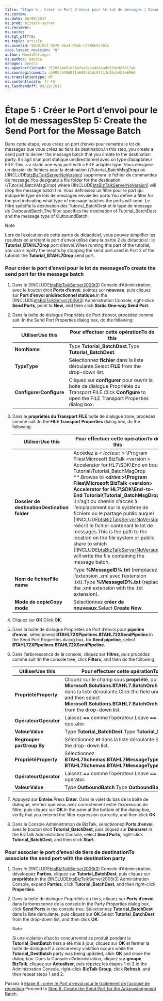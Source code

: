 ```yaml
---
title: "Étape 5 : Créer le Port d’envoi pour le lot de messages | Documents Microsoft"
ms.custom: 
ms.date: 06/08/2017
ms.prod: biztalk-server
ms.reviewer: 
ms.suite: 
ms.tgt_pltfrm: 
ms.topic: article
ms.assetid: 5db815df-5b76-4ba4-99ab-c7766b0c301a
caps.latest.revision: "8"
author: MandiOhlinger
ms.author: mandia
manager: anneta
ms.openlocfilehash: 3176814481d98a7aa0e1e48abad9f20e887b17ab
ms.sourcegitcommit: cb908c540d8f1a692d01dc8f313e16cb4b4e696d
ms.translationtype: MT
ms.contentlocale: fr-FR
ms.lasthandoff: 09/20/2017
---
```

# <a name="step-5-create-the-send-port-for-the-message-batch"></a><span data-ttu-id="c781a-102">Étape 5 : Créer le Port d’envoi pour le lot de messages</span><span class="sxs-lookup"><span data-stu-id="c781a-102">Step 5: Create the Send Port for the Message Batch</span></span>
<span data-ttu-id="c781a-103">Dans cette étape, vous créez un port d’envoi pour remettre le lot de messages que vous créez au tiers de destination.</span><span class="sxs-lookup"><span data-stu-id="c781a-103">In this step, you create a send port to deliver the message batch that you create to the destination party.</span></span> <span data-ttu-id="c781a-104">Il s’agit d’un port statique unidirectionnel avec un type d’adaptateur FILE.</span><span class="sxs-lookup"><span data-stu-id="c781a-104">This is a static one-way port with a FILE adapter type.</span></span> <span data-ttu-id="c781a-105">Vous désignez un dossier de fichiers pour la destination (\Tutorial_BatchMsgDrop) où [!INCLUDE[btsBizTalkServerNoVersion](../../includes/btsbiztalkservernoversion-md.md)] supprimera le fichier de commandes de message.</span><span class="sxs-lookup"><span data-stu-id="c781a-105">You designate a file folder for the destination (\Tutorial_BatchMsgDrop) where [!INCLUDE[btsBizTalkServerNoVersion](../../includes/btsbiztalkservernoversion-md.md)] will drop the message batch file.</span></span> <span data-ttu-id="c781a-106">Vous définissez un filtre pour le port qui indique le type de lots de messages envoie les ports.</span><span class="sxs-lookup"><span data-stu-id="c781a-106">You define a filter for the port indicating what type of message batches the ports will send.</span></span> <span data-ttu-id="c781a-107">Le filtre spécifie la destination des Tutorial_BatchDest et le type de message de OutboundBatch.</span><span class="sxs-lookup"><span data-stu-id="c781a-107">The filter specifies the destination of Tutorial_BatchDest and the message type of OutboundBatch.</span></span>  
  
> [!NOTE]
>  <span data-ttu-id="c781a-108">Lors de l’exécution de cette partie du didacticiel, vous pouvez simplifier les résultats en arrêtant le port d’envoi utilisé dans la partie 2 du didacticiel : le **Tutorial_BTAHL7Drop** port d’envoi.</span><span class="sxs-lookup"><span data-stu-id="c781a-108">When running this part of the tutorial, you can simplify the results by stopping the send port used in Part 2 of the tutorial: the **Tutorial_BTAHL7Drop** send port.</span></span>  
  
### <a name="to-create-the-send-port-for-the-message-batch"></a><span data-ttu-id="c781a-109">Pour créer le port d’envoi pour le lot de messages</span><span class="sxs-lookup"><span data-stu-id="c781a-109">To create the send port for the message batch</span></span>  
  
1.  <span data-ttu-id="c781a-110">Dans le [!INCLUDE[btsBizTalkServer2006r3](../../includes/btsbiztalkserver2006r3-md.md)] Console d’Administration, avec le bouton droit **Ports d’envoi**, pointez sur **nouveau**, puis cliquez sur **Port d’envoi unidirectionnel statique**.</span><span class="sxs-lookup"><span data-stu-id="c781a-110">In the [!INCLUDE[btsBizTalkServer2006r3](../../includes/btsbiztalkserver2006r3-md.md)] Administration Console, right-click **Send Ports**, point to **New**, and then click **Static One-way Send Port**.</span></span>  
  
2.  <span data-ttu-id="c781a-111">Dans la boîte de dialogue Propriétés de Port d’envoi, procédez comme suit :</span><span class="sxs-lookup"><span data-stu-id="c781a-111">In the Send Port Properties dialog box, do the following:</span></span>  
  
    |<span data-ttu-id="c781a-112">Utiliser</span><span class="sxs-lookup"><span data-stu-id="c781a-112">Use this</span></span>|<span data-ttu-id="c781a-113">Pour effectuer cette opération</span><span class="sxs-lookup"><span data-stu-id="c781a-113">To do this</span></span>|  
    |--------------|----------------|  
    |<span data-ttu-id="c781a-114">**Nom**</span><span class="sxs-lookup"><span data-stu-id="c781a-114">**Name**</span></span>|<span data-ttu-id="c781a-115">Type **Tutorial_BatchDest**.</span><span class="sxs-lookup"><span data-stu-id="c781a-115">Type **Tutorial_BatchDest**.</span></span>|  
    |<span data-ttu-id="c781a-116">**Type**</span><span class="sxs-lookup"><span data-stu-id="c781a-116">**Type**</span></span>|<span data-ttu-id="c781a-117">Sélectionnez **fichier** dans la liste déroulante.</span><span class="sxs-lookup"><span data-stu-id="c781a-117">Select **FILE** from the drop-down list.</span></span>|  
    |<span data-ttu-id="c781a-118">**Configurer**</span><span class="sxs-lookup"><span data-stu-id="c781a-118">**Configure**</span></span>|<span data-ttu-id="c781a-119">Cliquez sur **configurer** pour ouvrir la boîte de dialogue Propriétés du Transport FILE.</span><span class="sxs-lookup"><span data-stu-id="c781a-119">Click **Configure** to open the FILE Transport Properties dialog box.</span></span>|  
  
3.  <span data-ttu-id="c781a-120">Dans le **propriétés du Transport FILE** boîte de dialogue zone, procédez comme suit :</span><span class="sxs-lookup"><span data-stu-id="c781a-120">In the **FILE Transport Properties** dialog box, do the following:</span></span>  
  
    |<span data-ttu-id="c781a-121">Utiliser</span><span class="sxs-lookup"><span data-stu-id="c781a-121">Use this</span></span>|<span data-ttu-id="c781a-122">Pour effectuer cette opération</span><span class="sxs-lookup"><span data-stu-id="c781a-122">To do this</span></span>|  
    |--------------|----------------|  
    |<span data-ttu-id="c781a-123">**Dossier de destination**</span><span class="sxs-lookup"><span data-stu-id="c781a-123">**Destination folder**</span></span>|<span data-ttu-id="c781a-124">Accédez à  **\<* lecteur*: > \Program Files\Microsoft BizTalk \<version > Accelerator for HL7\SDK\End en bout Tutorial\Tutorial_BatchMsgDrop **.</span><span class="sxs-lookup"><span data-stu-id="c781a-124">Browse to **\<*drive*:>\Program Files\Microsoft  BizTalk \<version> Accelerator for HL7\SDK\End-to-End Tutorial\Tutorial_BatchMsgDrop**.</span></span> <span data-ttu-id="c781a-125">Il s’agit du chemin d’accès à l’emplacement sur le système de fichiers ou le partage public auquel [!INCLUDE[btsBizTalkServerNoVersion](../../includes/btsbiztalkservernoversion-md.md)] réécrit le fichier contenant le lot de messages.</span><span class="sxs-lookup"><span data-stu-id="c781a-125">This is the path to the location on the file system or public share to which [!INCLUDE[btsBizTalkServerNoVersion](../../includes/btsbiztalkservernoversion-md.md)] will write the file containing the message batch.</span></span>|  
    |<span data-ttu-id="c781a-126">**Nom de fichier**</span><span class="sxs-lookup"><span data-stu-id="c781a-126">**File name**</span></span>|<span data-ttu-id="c781a-127">Type **%MessageID%.txt** (remplacez l’extension .xml avec l’extension .txt).</span><span class="sxs-lookup"><span data-stu-id="c781a-127">Type **%MessageID%.txt** (replace the .xml extension with the .txt extension).</span></span>|  
    |<span data-ttu-id="c781a-128">**Mode de copie**</span><span class="sxs-lookup"><span data-stu-id="c781a-128">**Copy mode**</span></span>|<span data-ttu-id="c781a-129">Sélectionnez **créer de nouveaux**.</span><span class="sxs-lookup"><span data-stu-id="c781a-129">Select **Create New**.</span></span>|  
  
4.  <span data-ttu-id="c781a-130">Cliquez sur **OK**.</span><span class="sxs-lookup"><span data-stu-id="c781a-130">Click **OK**.</span></span>  
  
5.  <span data-ttu-id="c781a-131">Dans la boîte de dialogue Propriétés de Port d’envoi pour **pipeline d’envoi**, sélectionnez **BTAHL72XPipelines.BTAHL72XSendPipeline**.</span><span class="sxs-lookup"><span data-stu-id="c781a-131">In the Send Port Properties dialog box, for **Send pipeline**, select **BTAHL72XPipelines.BTAHL72XSendPipeline**.</span></span>  
  
6.  <span data-ttu-id="c781a-132">Dans l’arborescence de la console, cliquez sur **filtres**, puis procédez comme suit :</span><span class="sxs-lookup"><span data-stu-id="c781a-132">In the console tree, click **Filters**, and then do the following:</span></span>  
  
    |<span data-ttu-id="c781a-133">Utiliser</span><span class="sxs-lookup"><span data-stu-id="c781a-133">Use this</span></span>|<span data-ttu-id="c781a-134">Pour effectuer cette opération</span><span class="sxs-lookup"><span data-stu-id="c781a-134">To do this</span></span>|  
    |--------------|----------------|  
    |<span data-ttu-id="c781a-135">**Propriété**</span><span class="sxs-lookup"><span data-stu-id="c781a-135">**Property**</span></span>|<span data-ttu-id="c781a-136">Cliquez sur le champ sous **propriété**, puis sélectionnez **Microsoft.Solutions.BTAHL7.BatchOrchestration.Party** dans la liste déroulante.</span><span class="sxs-lookup"><span data-stu-id="c781a-136">Click the field under **Property**, and then select **Microsoft.Solutions.BTAHL7.BatchOrchestration.Party** from the drop-down list.</span></span>|  
    |<span data-ttu-id="c781a-137">**Opérateur**</span><span class="sxs-lookup"><span data-stu-id="c781a-137">**Operator**</span></span>|<span data-ttu-id="c781a-138">Laissez  **==**  comme l’opérateur.</span><span class="sxs-lookup"><span data-stu-id="c781a-138">Leave **==** as the operator.</span></span>|  
    |<span data-ttu-id="c781a-139">**Valeur**</span><span class="sxs-lookup"><span data-stu-id="c781a-139">**Value**</span></span>|<span data-ttu-id="c781a-140">Type **Tutorial_BatchDest**.</span><span class="sxs-lookup"><span data-stu-id="c781a-140">Type **Tutorial_BatchDest**.</span></span>|  
    |<span data-ttu-id="c781a-141">**Regrouper par**</span><span class="sxs-lookup"><span data-stu-id="c781a-141">**Group By**</span></span>|<span data-ttu-id="c781a-142">Sélectionnez **et** dans la liste déroulante.</span><span class="sxs-lookup"><span data-stu-id="c781a-142">Select **And** from the drop-down list.</span></span>|  
    |<span data-ttu-id="c781a-143">**Propriété**</span><span class="sxs-lookup"><span data-stu-id="c781a-143">**Property**</span></span>|<span data-ttu-id="c781a-144">Sélectionnez **BTAHL7Schemas.BTAHL7MessageType**.</span><span class="sxs-lookup"><span data-stu-id="c781a-144">Select **BTAHL7Schemas.BTAHL7MessageType**.</span></span>|  
    |<span data-ttu-id="c781a-145">**Opérateur**</span><span class="sxs-lookup"><span data-stu-id="c781a-145">**Operator**</span></span>|<span data-ttu-id="c781a-146">Laissez  **==**  comme l’opérateur.</span><span class="sxs-lookup"><span data-stu-id="c781a-146">Leave **==** as the operator.</span></span>|  
    |<span data-ttu-id="c781a-147">**Valeur**</span><span class="sxs-lookup"><span data-stu-id="c781a-147">**Value**</span></span>|<span data-ttu-id="c781a-148">Type **OutboundBatch**.</span><span class="sxs-lookup"><span data-stu-id="c781a-148">Type **OutboundBatch**.</span></span>|  
  
7.  <span data-ttu-id="c781a-149">Appuyez sur **Entrée**.</span><span class="sxs-lookup"><span data-stu-id="c781a-149">Press **Enter**.</span></span> <span data-ttu-id="c781a-150">Dans le volet du bas de la boîte de dialogue, vérifiez que vous avez correctement entré l’expression de filtre, puis cliquez sur **OK**.</span><span class="sxs-lookup"><span data-stu-id="c781a-150">In the pane at the bottom of the dialog box, verify that you entered the filter expression correctly, and then click **OK**.</span></span>  
  
8.  <span data-ttu-id="c781a-151">Dans la Console Administration de BizTalk, sélectionnez **Ports d’envoi**, avec le bouton droit **Tutorial_BatchDest**, puis cliquez sur **Démarrer**.</span><span class="sxs-lookup"><span data-stu-id="c781a-151">In the BizTalk Administration Console, select **Send Ports**, right-click **Tutorial_BatchDest**, and then click **Start**.</span></span>  
  
### <a name="to-associate-the-send-port-with-the-destination-party"></a><span data-ttu-id="c781a-152">Pour associer le port d’envoi de tiers de destination</span><span class="sxs-lookup"><span data-stu-id="c781a-152">To associate the send port with the destination party</span></span>  
  
1.  <span data-ttu-id="c781a-153">Dans le [!INCLUDE[btsBizTalkServer2006r3](../../includes/btsbiztalkserver2006r3-md.md)] Console d’Administration, développez **Parties**, cliquez sur **Tutorial_BatchDest**, puis cliquez sur **propriétés**.</span><span class="sxs-lookup"><span data-stu-id="c781a-153">In the [!INCLUDE[btsBizTalkServer2006r3](../../includes/btsbiztalkserver2006r3-md.md)] Administration Console, expand **Parties**, click **Tutorial_BatchDest**, and then right-click **Properties**.</span></span>  
  
2.  <span data-ttu-id="c781a-154">Dans la boîte de dialogue Propriétés du tiers, cliquez sur **Ports d’envoi** dans l’arborescence de la console.</span><span class="sxs-lookup"><span data-stu-id="c781a-154">In the Party Properties dialog box, click  **Send Ports** in the console tree.</span></span>  <span data-ttu-id="c781a-155">Sélectionnez **Tutorial_BatchDest** dans la liste déroulante, puis cliquez sur **OK**.</span><span class="sxs-lookup"><span data-stu-id="c781a-155">Select **Tutorial_BatchDest** from the drop-down list, and then click **OK**.</span></span>  
  
    > [!NOTE]
    >  <span data-ttu-id="c781a-156">Si une violation d’accès concurrentiel se produit pendant la **Tutorial_DestBatch** tiers a été mis à jour, cliquez sur **OK** et fermer la boîte de dialogue.</span><span class="sxs-lookup"><span data-stu-id="c781a-156">If a concurrency violation occurs while the **Tutorial_DestBatch** party was being updated, click **OK** and close the dialog box.</span></span> <span data-ttu-id="c781a-157">Dans la Console d’Administration, cliquez sur **groupe BizTalk**, cliquez sur **Actualiser**, puis répétez les étapes 1 et 2.</span><span class="sxs-lookup"><span data-stu-id="c781a-157">In the Administration Console, right-click **BizTalk Group**, click **Refresh**, and then repeat steps 1 and 2.</span></span>  
  
 <span data-ttu-id="c781a-158">Passez à [étape 6 : créer le Port d’envoi pour le traitement de l’accusé de réception](../../adapters-and-accelerators/accelerator-hl7/step-6-create-the-send-port-for-the-acknowledgment-batch.md).</span><span class="sxs-lookup"><span data-stu-id="c781a-158">Proceed to [Step 6: Create the Send Port for the Acknowledgment Batch](../../adapters-and-accelerators/accelerator-hl7/step-6-create-the-send-port-for-the-acknowledgment-batch.md).</span></span>